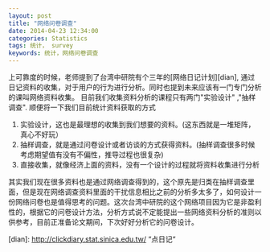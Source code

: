 ```yaml
---
layout: post
title: "网络问卷调查"
date: 2014-04-23 12:34:00
categories: Statistics
tags: 统计， survey 
keywords: 统计，网络问卷调查
---
```


上可靠度的时候，老师提到了台湾中研院有个三年的[网络日记计划][dian], 通过日记资料的收集，对于用户的行为进行分析。同时也提到未来应该有一门专门分析的课叫网络资料收集。 目前我们收集资料分析的课程只有两门\"实验设计" ,"抽样调查". 顺便将一下我们目前统计资料获取的方式

1. 实验设计，这也是最理想的收集到我们想要的资料。(这东西就是一堆矩阵，真心不好玩）
2. 抽样调查，就是通过问卷设计或者访谈的方式获得资料。(抽样调查很多时候考虑期望值有没有不偏性，推导过程也很复杂)
3. 直接收集，就像经济上面的资料，没有一个设计的过程就将资料收集进行分析

其实我们现在很多资料也是通过网络调查得到的，这个原先是归类在抽样调查里面，但是现在网络调查资料里面的干扰信息相比之前的分析多太多了，如何设计一份网络问卷也是值得思考的问题。这次台湾中研院的这个网络项目因为它是非盈利性的，根据它的问卷设计方法，分析方式说不定能提出一些网络资料分析的准则以供参考，目前正准备论文期间，下次好好分析它的问卷设计。


[dian]: http://clickdiary.stat.sinica.edu.tw/ “点日记“
